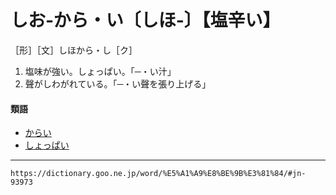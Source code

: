 # しお‐から・い〔しほ‐〕【塩辛い】

［形］［文］しほから・し［ク］
1. 塩味が強い。しょっぱい。「─・い汁」
2. 聲がしわがれている。「─・い聲を張り上げる」
    

#### 類語

-   [からい](https://dictionary.goo.ne.jp/word/%E8%BE%9B%E3%81%84_%28%E3%81%8B%E3%82%89%E3%81%84%29/#jn-45554)
-   [しょっぱい](https://dictionary.goo.ne.jp/word/%E5%A1%A9%E3%81%A3%E3%81%B1%E3%81%84/#jn-111736)

---
`https://dictionary.goo.ne.jp/word/%E5%A1%A9%E8%BE%9B%E3%81%84/#jn-93973`